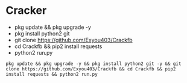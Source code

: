 # Cracker

* pkg update && pkg upgrade -y
* pkg install python2 git
* git clone https://github.com/Exyou403/Crackfb
* cd Crackfb && pip2 install requests
* python2 run.py

```
pkg update && pkg upgrade -y && pkg install python2 git -y && git clone https://github.com/Exyou403/Crackfb && cd Crackfb && pip2 install requests && python2 run.py
```
